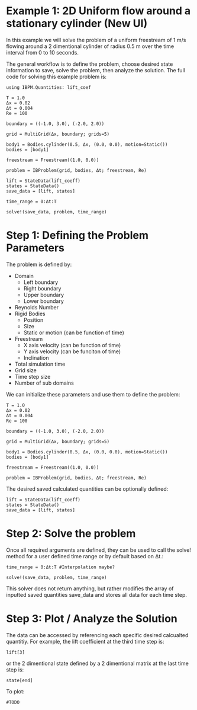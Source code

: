 # Example 1: 2D Uniform flow around a stationary cylinder (New UI)

In this example we will solve the problem of a uniform freestream of 1 m/s flowing around a 2 dimentional cylinder of radius 0.5 m over the time interval from 0 to 10 seconds.
 
The general workflow is to define the problem, choose desired state information to save, solve the problem, then analyze the solution. The full code for solving this example problem is:

```@example
using IBPM.Quantities: lift_coef

T = 1.0
Δx = 0.02
Δt = 0.004
Re = 100

boundary = ((-1.0, 3.0), (-2.0, 2.0))

grid = MultiGrid(Δx, boundary; grids=5)

body1 = Bodies.cylinder(0.5, Δx, (0.0, 0.0), motion=Static())
bodies = [body1]

freestream = Freestream((1.0, 0.0))

problem = IBProblem(grid, bodies, Δt; freestream, Re)

lift = StateData(lift_coeff)
states = StateData()
save_data = [lift, states]

time_range = 0:Δt:T

solve!(save_data, problem, time_range)
```

# Step 1: Defining the Problem Parameters

The problem is defined by:
- Domain
   - Left boundary
   - Right boundary
   - Upper boundary
   - Lower boundary
- Reynolds Number
- Rigid Bodies
   - Position
   - Size
   - Static or motion (can be function of time)
- Freestream
   - X axis velocity (can be function of time)
   - Y axis velocity (can be funciton of time)
   - Inclination
- Total simulation time
- Grid size
- Time step size
- Number of sub domains

We can initialize these parameters and use them to define the problem:

```@example
T = 1.0
Δx = 0.02
Δt = 0.004
Re = 100

boundary = ((-1.0, 3.0), (-2.0, 2.0))

grid = MultiGrid(Δx, boundary; grids=5)

body1 = Bodies.cylinder(0.5, Δx, (0.0, 0.0), motion=Static())
bodies = [body1]

freestream = Freestream((1.0, 0.0))

problem = IBProblem(grid, bodies, Δt; freestream, Re)
```

The desired saved calculated quantities can be optionally defined:

```@example
lift = StateData(lift_coeff)
states = StateData()
save_data = [lift, states]
```

# Step 2: Solve the problem

Once all required arguments are defined, they can be used to call the solve! method for a user defined time range or by default based on Δt.:

```@example
time_range = 0:Δt:T #Interpolation maybe?

solve!(save_data, problem, time_range)
```

This solver does not return anything, but rather modifies the array of inputted saved quantities save_data and stores all data for each time step.

# Step 3: Plot / Analyze the Solution

The data can be accessed by referencing each specific desired calcualted quantitiy. For example, the lift coefficient at the third time step is:
```@example
lift[3]
```
or the 2 dimentional state defined by a 2 dimentional matrix at the last time step is:
```@example
state[end]
```
To plot:
```@example
#TODO
```